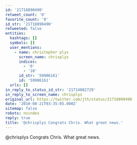 ```yaml
---
id: '21718890490'
retweet_count: '0'
favorite_count: '0'
id_str: '21718890490'
retweeted: false
entities:
  hashtags: []
  symbols: []
  user_mentions:
    - name: christopher plys
      screen_name: chrisplys
      indices:
        - '0'
        - '10'
      id_str: '59906161'
      id: '59906161'
  urls: []
in_reply_to_status_id_str: '21714082729'
in_reply_to_screen_name: chrisplys
original_url: https://twitter.com/jth/status/21718890490
date: '2010-08-21T03:35:05.000Z'
sitemap: false
robots: noindex
reply: true
title: '@chrisplys Congrats Chris. What great news.'
---
```


@chrisplys Congrats Chris. What great news.